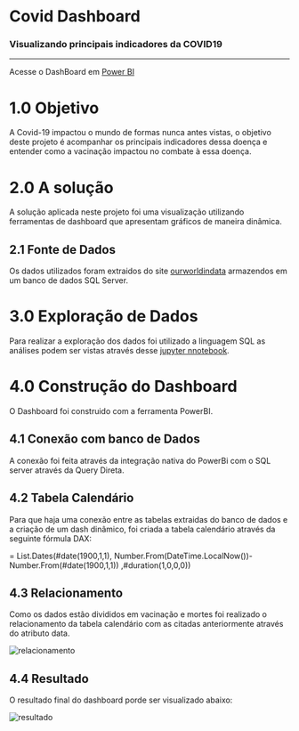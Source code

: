 # Covid Dashboard
### Visualizando principais indicadores da COVID19

---
Acesse o DashBoard em [Power BI][dashpowerbi]

# 1.0 Objetivo
A Covid-19 impactou o mundo de formas nunca antes vistas, o objetivo
deste projeto é acompanhar os principais indicadores dessa doença e
entender como a vacinação impactou no combate à essa doença.

# 2.0 A solução 
A solução aplicada neste projeto foi uma visualização utilizando 
ferramentas de dashboard que apresentam gráficos de maneira dinâmica.

## 2.1 Fonte de Dados
Os dados utilizados foram extraidos do site [ourworldindata][dataset] 
armazendos em um banco de dados SQL Server. 

# 3.0 Exploração de Dados
Para realizar a exploração dos dados foi utilizado a linguagem SQL
as análises podem ser vistas através desse [jupyter nnotebook][sql].

# 4.0 Construção do Dashboard
O Dashboard foi construido com a ferramenta PowerBI.

## 4.1 Conexão com banco de Dados
A conexão foi feita através da integração nativa do PowerBi com o
SQL server através da Query Direta.

## 4.2 Tabela Calendário
Para que haja uma conexão entre as tabelas extraidas do banco de
dados e a criação de um dash dinâmico, foi criada a tabela calendário
através da seguinte fórmula DAX:

= List.Dates(#date(1900,1,1), Number.From(DateTime.LocalNow())- Number.From(#date(1900,1,1)) ,#duration(1,0,0,0))

## 4.3 Relacionamento
Como os dados estão divididos em vacinação e mortes foi realizado o 
relacionamento da tabela calendário com as citadas anteriormente
através do atributo data.

![relacionamento](https://github.com/Ledu55/Sql_Covid_Project/blob/main/Imagens/Relacionamento.png?raw=true)

## 4.4 Resultado
O resultado final do dashboard porde ser visualizado abaixo:

![resultado](https://github.com/Ledu55/Sql_Covid_Project/blob/main/Imagens/Dash.png?raw=true)




    
[dashpowerbi]: https://app.powerbi.com/view?r=eyJrIjoiNmFmNWM0YTAtMjA3OC00ZDI5LWJlNGMtMWI1Y2JhNDJhODQ1IiwidCI6IjI1ZDM2M2EyLTRjNzktNDRlNy05N2I3LWVkZjgxZGY3ZTYwOSJ9
[dataset]: https://ourworldindata.org/covid-deaths
[sql]: https://github.com/Ledu55/Sql_Covid_Project/blob/main/covid_sql_project.ipynb
